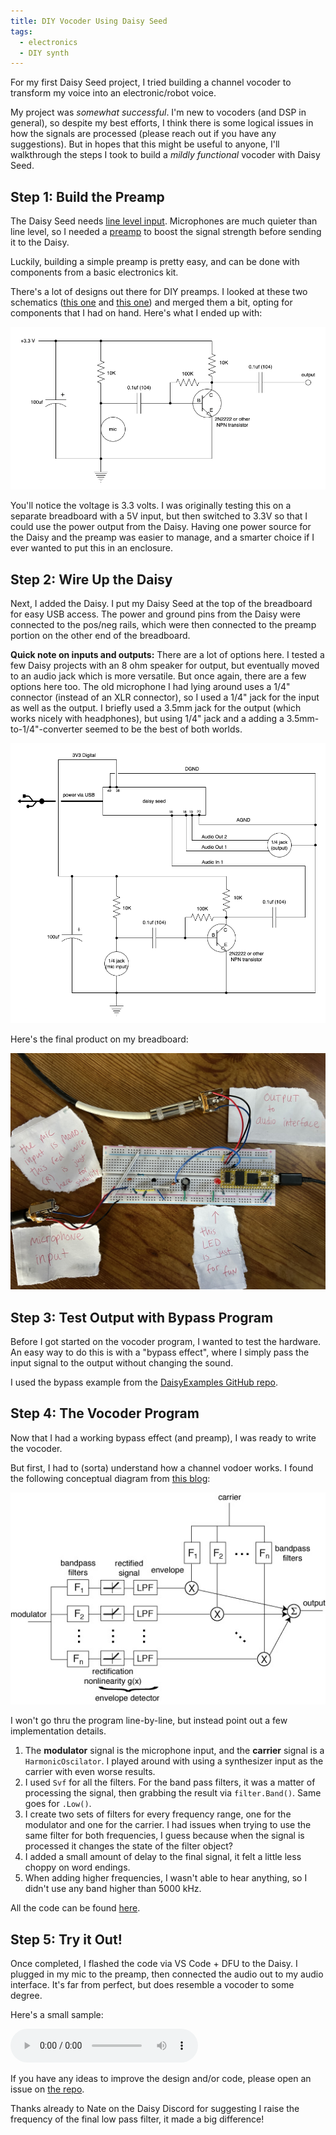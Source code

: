 ```yaml
---
title: DIY Vocoder Using Daisy Seed
tags:
  - electronics
  - DIY synth
---
```


For my first Daisy Seed project, I tried building a channel vocoder to transform my voice into an electronic/robot voice.

My project was *somewhat successful*. I'm new to vocoders (and DSP in general), so despite my best efforts, I think there is some logical issues in how the signals are processed (please reach out if you have any suggestions). But in hopes that this might be useful to anyone, I'll walkthrough the steps I took to build a *mildly functional* vocoder with Daisy Seed.

## Step 1: Build the Preamp

The Daisy Seed needs [line level input](https://en.wikipedia.org/wiki/Line_level). Microphones are much quieter than line level, so I needed a [preamp](https://en.wikipedia.org/wiki/Preamplifier) to boost the signal strength before sending it to the Daisy.

Luckily, building a simple preamp is pretty easy, and can be done with components from a basic electronics kit.

There's a lot of designs out there for DIY preamps. I looked at these two schematics ([this one](https://www.youtube.com/watch?v=F21lvgMFglw) and [this one](https://hackaweek.com/hacks/the-single-npn-transistor-audio-preamp/)) and merged them a bit, opting for components that I had on hand. Here's what I ended up with:

![preamp_diagram](/assets/images/preamp_diagram.png)

You'll notice the voltage is 3.3 volts. I was originally testing this on a separate breadboard with a 5V input, but then switched to 3.3V so that I could use the power output from the Daisy. Having one power source for the Daisy and the preamp was easier to manage, and a smarter choice if I ever wanted to put this in an enclosure.

## Step 2: Wire Up the Daisy

Next, I added the Daisy. I put my Daisy Seed at the top of the breadboard for easy USB access. The power and ground pins from the Daisy were connected to the pos/neg rails, which were then connected to the preamp portion on the other end of the breadboard. 

**Quick note on inputs and outputs:** There are a lot of options here. I tested a few Daisy projects with an 8 ohm speaker for output, but eventually moved to an audio jack which is more versatile. But once again, there are a few options here too. The old microphone I had lying around uses a 1/4" connector (instead of an XLR connector), so I used a 1/4" jack for the input as well as the output. I briefly used a 3.5mm jack for the output (which works nicely with headphones), but using 1/4" jack and a adding a 3.5mm-to-1/4"-converter seemed to be the best of both worlds.

![vocoder_diagram](/assets/images/vocoder_diagram.png)

Here's the final product on my breadboard:

![vocoder_breadboard](/assets/images/vocoder_breadboard.jpeg)

## Step 3: Test Output with Bypass Program

Before I got started on the vocoder program, I wanted to test the hardware. An easy way to do this is with a "bypass effect", where I simply pass the input signal to the output without changing the sound. 

I used the bypass example from the [DaisyExamples GitHub repo](https://github.com/electro-smith/DaisyExamples/blob/master/seed/bypass/bypass.cpp).

## Step 4: The Vocoder Program

Now that I had a working bypass effect (and preamp), I was ready to write the vocoder.

But first, I had to (sorta) understand how a channel vodoer works. I found the following conceptual diagram from [this blog](https://sethares.engr.wisc.edu/vocoders/channelvocoder.html):

![vocoder_conceptual](/assets/images/channel_vocoder.jpeg)

I won't go thru the program line-by-line, but instead point out a few implementation details. 

1. The **modulator** signal is the microphone input, and the **carrier** signal is a `HarmonicOscilator`. I played around with using a synthesizer input as the carrier with even worse results.
1. I used `Svf` for all the filters. For the band pass filters, it was a matter of processing the signal, then grabbing the result via `filter.Band()`. Same goes for `.Low()`.
1. I create two sets of filters for every frequency range, one for the modulator and one for the carrier. I had issues when trying to use the same filter for both frequencies, I guess because when the signal is processed it changes the state of the filter object?
1. I added a small amount of delay to the final signal, it felt a little less choppy on word endings.
1. When adding higher frequencies, I wasn't able to hear anything, so I didn't use any band higher than 5000 kHz.

All the code can be found [here](https://github.com/dbusteed/vocodr/blob/master/vocodr.cpp).

## Step 5: Try it Out!

Once completed, I flashed the code via VS Code + DFU to the Daisy. I plugged in my mic to the preamp, then connected the audio out to my audio interface. It's far from perfect, but does resemble a vocoder to some degree.

Here's a small sample:

<audio controls>
  <source src="/assets/audio/vocodr_sample2.wav" type="audio/mpeg">
  Your browser does not support the audio element.
</audio>

If you have any ideas to improve the design and/or code, please open an issue on [the repo](https://github.com/dbusteed/vocodr).

Thanks already to Nate on the Daisy Discord for suggesting I raise the frequency of the final low pass filter, it made a big difference!

